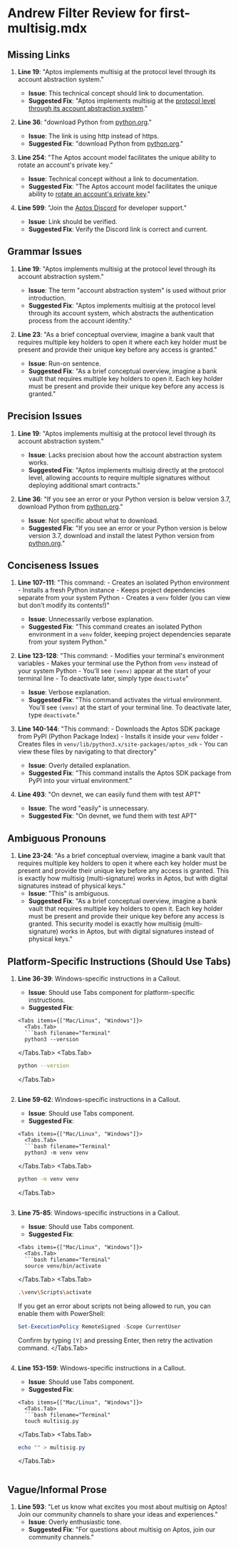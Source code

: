 # Andrew Filter Review for first-multisig.mdx

## Missing Links

1. **Line 19**: "Aptos implements multisig at the protocol level through its account abstraction system."
   - **Issue**: This technical concept should link to documentation.
   - **Suggested Fix**: "Aptos implements multisig at the [protocol level through its account abstraction system](https://aptos.dev/concepts/accounts)."

2. **Line 36**: "download Python from [python.org](http://python.org/)."
   - **Issue**: The link is using http instead of https.
   - **Suggested Fix**: "download Python from [python.org](https://python.org/)."

3. **Line 254**: "The Aptos account model facilitates the unique ability to rotate an account's private key."
   - **Issue**: Technical concept without a link to documentation.
   - **Suggested Fix**: "The Aptos account model facilitates the unique ability to [rotate an account's private key](https://aptos.dev/concepts/accounts#rotating-authentication-key)."

4. **Line 599**: "Join the [Aptos Discord](https://discord.gg/aptoslabs) for developer support."
   - **Issue**: Link should be verified.
   - **Suggested Fix**: Verify the Discord link is correct and current.

## Grammar Issues

1. **Line 19**: "Aptos implements multisig at the protocol level through its account abstraction system."
   - **Issue**: The term "account abstraction system" is used without prior introduction.
   - **Suggested Fix**: "Aptos implements multisig at the protocol level through its account system, which abstracts the authentication process from the account identity."

2. **Line 23**: "As a brief conceptual overview, imagine a bank vault that requires multiple key holders to open it where each key holder must be present and provide their unique key before any access is granted."
   - **Issue**: Run-on sentence.
   - **Suggested Fix**: "As a brief conceptual overview, imagine a bank vault that requires multiple key holders to open it. Each key holder must be present and provide their unique key before any access is granted."

## Precision Issues

1. **Line 19**: "Aptos implements multisig at the protocol level through its account abstraction system."
   - **Issue**: Lacks precision about how the account abstraction system works.
   - **Suggested Fix**: "Aptos implements multisig directly at the protocol level, allowing accounts to require multiple signatures without deploying additional smart contracts."

2. **Line 36**: "If you see an error or your Python version is below version 3.7, download Python from [python.org](http://python.org/)."
   - **Issue**: Not specific about what to download.
   - **Suggested Fix**: "If you see an error or your Python version is below version 3.7, download and install the latest Python version from [python.org](https://python.org/)."

## Conciseness Issues

1. **Line 107-111**: "This command: - Creates an isolated Python environment - Installs a fresh Python instance - Keeps project dependencies separate from your system Python - Creates a `venv` folder (you can view but don't modify its contents!)"
   - **Issue**: Unnecessarily verbose explanation.
   - **Suggested Fix**: "This command creates an isolated Python environment in a `venv` folder, keeping project dependencies separate from your system Python."

2. **Line 123-128**: "This command: - Modifies your terminal's environment variables - Makes your terminal use the Python from `venv` instead of your system Python - You'll see `(venv)` appear at the start of your terminal line - To deactivate later, simply type `deactivate`"
   - **Issue**: Verbose explanation.
   - **Suggested Fix**: "This command activates the virtual environment. You'll see `(venv)` at the start of your terminal line. To deactivate later, type `deactivate`."

3. **Line 140-144**: "This command: - Downloads the Aptos SDK package from PyPI (Python Package Index) - Installs it inside your `venv` folder - Creates files in `venv/lib/python3.x/site-packages/aptos_sdk` - You can view these files by navigating to that directory"
   - **Issue**: Overly detailed explanation.
   - **Suggested Fix**: "This command installs the Aptos SDK package from PyPI into your virtual environment."

4. **Line 493**: "On devnet, we can easily fund them with test APT"
   - **Issue**: The word "easily" is unnecessary.
   - **Suggested Fix**: "On devnet, we fund them with test APT"

## Ambiguous Pronouns

1. **Line 23-24**: "As a brief conceptual overview, imagine a bank vault that requires multiple key holders to open it where each key holder must be present and provide their unique key before any access is granted. This is exactly how multisig (multi-signature) works in Aptos, but with digital signatures instead of physical keys."
   - **Issue**: "This" is ambiguous.
   - **Suggested Fix**: "As a brief conceptual overview, imagine a bank vault that requires multiple key holders to open it. Each key holder must be present and provide their unique key before any access is granted. This security model is exactly how multisig (multi-signature) works in Aptos, but with digital signatures instead of physical keys."

## Platform-Specific Instructions (Should Use Tabs)

1. **Line 36-39**: Windows-specific instructions in a Callout.
   - **Issue**: Should use Tabs component for platform-specific instructions.
   - **Suggested Fix**:
   ```
   <Tabs items={["Mac/Linux", "Windows"]}>
     <Tabs.Tab>
     ```bash filename="Terminal"
     python3 --version
     ```
     </Tabs.Tab>
     <Tabs.Tab>
     ```bash filename="Terminal"
     python --version
     ```
     </Tabs.Tab>
   </Tabs>
   ```

2. **Line 59-62**: Windows-specific instructions in a Callout.
   - **Issue**: Should use Tabs component.
   - **Suggested Fix**:
   ```
   <Tabs items={["Mac/Linux", "Windows"]}>
     <Tabs.Tab>
     ```bash filename="Terminal"
     python3 -m venv venv
     ```
     </Tabs.Tab>
     <Tabs.Tab>
     ```bash filename="Terminal"
     python -m venv venv
     ```
     </Tabs.Tab>
   </Tabs>
   ```

3. **Line 75-85**: Windows-specific instructions in a Callout.
   - **Issue**: Should use Tabs component.
   - **Suggested Fix**:
   ```
   <Tabs items={["Mac/Linux", "Windows"]}>
     <Tabs.Tab>
     ```bash filename="Terminal"
     source venv/bin/activate
     ```
     </Tabs.Tab>
     <Tabs.Tab>
     ```bash filename="Terminal"
     .\venv\Scripts\activate
     ```
     
     If you get an error about scripts not being allowed to run, you can enable them with PowerShell:
     
     ```powershell filename="Terminal"
     Set-ExecutionPolicy RemoteSigned -Scope CurrentUser
     ```
     
     Confirm by typing `[Y]` and pressing Enter, then retry the activation command.
     </Tabs.Tab>
   </Tabs>
   ```

4. **Line 153-159**: Windows-specific instructions in a Callout.
   - **Issue**: Should use Tabs component.
   - **Suggested Fix**:
   ```
   <Tabs items={["Mac/Linux", "Windows"]}>
     <Tabs.Tab>
     ```bash filename="Terminal"
     touch multisig.py
     ```
     </Tabs.Tab>
     <Tabs.Tab>
     ```powershell filename="Terminal"
     echo "" > multisig.py
     ```
     </Tabs.Tab>
   </Tabs>
   ```

## Vague/Informal Prose

1. **Line 593**: "Let us know what excites you most about multisig on Aptos! Join our community channels to share your ideas and experiences."
   - **Issue**: Overly enthusiastic tone.
   - **Suggested Fix**: "For questions about multisig on Aptos, join our community channels."
